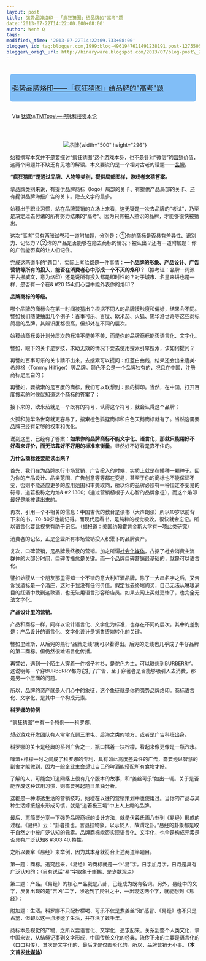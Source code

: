 ```yaml
--- 
layout: post 
title: 强势品牌烙印——「疯狂猜图」给品牌的"高考"题 
date:'2013-07-22T14:22:00.000+08:00' 
author: Wenh Q
tags:
modified\_time: '2013-07-22T14:22:09.733+08:00' 
blogger\_id: tag:blogger.com,1999:blog-4961947611491238191.post-127550564547395666
blogger\_orig\_url: http://binaryware.blogspot.com/2013/07/blog-post\_2241.html
---
```

<div style="font-size: 13px; padding: 5px;">

</div>

<div
style="background: #81BEF7; border-radius: 5px; font-size: 18px; margin: 10px; padding: 5px;">

[强势品牌烙印——「疯狂猜图」给品牌的"高考"题](http://www.tmtpost.com/50483.html)

</div>

<div style="margin: 10px; padding: 5px;">

<div style="font-size: 13px;">

Via [钛媒体TMTpost—把脉科技资本论](http://www.tmtpost.com/)

</div>

</div>

<div style="font-size: 13px; padding: 15px 0 10px 10px;">

<div align="center" style="text-align: center;">

![品牌](http://www.tmtpost.com/wp-content/uploads/2013/07/137441574972-560x448.jpg "品牌"){width="500"
height="296"}

</div>

<div align="center" style="text-align: left;">

<span
style="text-align: left;">始稷撰写本文并不是要探讨“疯狂猜图”这个游戏本身，也不是针对“微信”的[营销](http://www.tmtpost.com/tag/%E8%90%A5%E9%94%80 "查看 营销 中的全部文章")价值，这两个问题并不缺乏有见地的解读。本文要说的是一个相对古老的话题——[品牌](http://www.tmtpost.com/tag/brand "查看 品牌 中的全部文章")。</span>

</div>

**“疯狂猜图”是通过品牌、人物等类别，提供局部图样，游戏者来猜答案。**

拿品牌类别来说，有提供品牌商标（logo）局部的关卡、有提供产品局部的关卡、还有提供品牌海报广告的关卡。隐去文字的最多。

始稷出于职业习惯，站在品牌营销的立场上来看，这无疑是一次去品牌的“考试”，乃至是决定过去付诸的所有努力结果的“高考”。因为只有被人熟识的品牌，才能够很快被猜出。

这次“高考”只有两张试卷和一道附加题，分别是：①你的商标是否具有差异性、识别力、记忆力？②你的产品是否能够在隐去商标的情况下被认出？还有一道附加题：你的广告能否真的让人们记住。

完成这两道半的“题目”，实际上考验都是一件事情：**一个品牌的形象、产品设计、广告营销等所有的投入，能否在消费者心中形成一个不灭的烙印？**（据考证：品牌一词源于古挪威文，意为烙印）还是说所有投入都是即时性的？对于城市、名星来讲也是一样，是否有一个在&
#20
154;们心目中能外表你的烙印？



**品牌商标的等级。**

哪个品牌的商标会在第一时间被猜出？根据不同人的品牌接触度和偏好，结果会不同。譬如我们随便抽出几个例子：百事可乐、百度、欧米茄、火狐、施华洛世奇等这些商标简易的品牌，其辨识度都很高，但却处在不同的层次。

始稷给商标设计划分层次的标准不是美不美，而是你的品牌商标能否语言化、文字化。

譬如，眼下的关卡是罗技，求助无效的情况下要去使用搜索引擎搜索，该如何提问？

再譬如百事可乐的关卡猜不出来，去搜索可以提问：红蓝白曲线，结果还会出来唐美·希绯格（Tommy
Hilfiger）等品牌。颜色不会是一个品牌独有的，况且在中国，注册商标是黑白的；

再譬如，要搜索的是百度的商标，我们可以联想到：熊的脚印。当然，在中国，打开百度搜索的时候就知道这个商标的答案了；

接下来的，欧米茄就是一个既有的符号，认得这个符号，就会认得这个品牌；

火狐和施华洛世奇就更容易了，搜索橙色狐狸商标和白色天鹅商标就有了。当然这需要品牌已经有足够的权重和优化。

说到这里，已经有了答案：**如果你的品牌商标不能文字化、语言化，那就只能用好不好看来评价，而无法靠好不好用的标准来衡量**。显然好不好看是靠不住的。



**为什么商标还要能读出来？**

首先，我们在为品牌执行市场营销、广告投入的时候，实质上就是在播种一颗种子。因为你的产品设计、品类范围、广告创意等等都在变易，甚至于你的商标也不能保证不变，否则不能适应更多的应用范围和审美取向，所以你的品牌必须有一种恒定不变易的符号，道若极称之为烙&
#2
1360;（通过营销植根于人心智的品牌象征），而这个烙印最好是能被读出来的。

再次，引用一个不相关的信息：中国古代的教育是读书（大声朗读）所以10岁以前背下来的书，70-80岁也能记得。而现代是看书，是纯粹的视觉吸收，很快就会忘记。所以语言化要比视觉有助于记忆。（据报道：美国约翰霍普金斯大学有一项此类研究）

消费者的记忆，正是企业所有市场营销投入积累下的品牌资产。

复次，口碑营销，是品牌最终极的营销。加之所谓[社会化媒体](http://www.tmtpost.com/ "社会化媒体")，占据了社会消费主流群体的大部分时间，口碑传播愈是关键。而一个品牌口碑营销最基础的，就是可以语言化。

譬如始稷从一个朋友那里得知一个不错的意大利红酒品牌，除了一大串名字之后，又告诉我酒标是一个酒庄，这对于我没有任何价值。假定我去终端购买，自己无法从琳琅满目的红酒中找到这款酒，也无法用语言形容给店员。如果去网上买就更惨了，也完全无法文字化。



**产品设计里的营销。**

产品和商标一样，同样以设计语言化、文字化为标准，也存在不同的层次。其中的差别是：产品设计的语言化、文字化设计是销售终端转化的关键。

譬如里维斯，从后兜的燕行“品牌走线”就可以看得出。后兜的走线也几乎成了牛仔品牌的第二商标。但仍然很难语言化传播。

再譬如，遇到一个陌生人穿着一件格子衬衫，是驼色为主，可以联想到BURBERRY。这说明每一个穿BURBERRY都为它打了广告，至于穿著者是否能够吸引人去消费，那是另一个层面的问题。



所以，品牌的资产就是人们心中的象征，这个象征就是你的强势品牌烙印。商标语言化、文字化，是其中一个构成元素。



**科罗娜的特例**

“疯狂猜图”中有一个特例——科罗娜。

想必游戏开发团队有人常常光顾三里屯、后海之类的地方，或者是广告科班出身。

科罗娜的关卡是经典的系列广告之一，瓶口插着一块柠檬，看起来像更像是一瓶汽水。

啤酒+柠檬一时之间成了科罗娜的专利，具有如此高度差异性的广告，需要经过智慧的割舍才能做到，因为一般企业主会想让自己的啤酒能搭配所有食物才好。

了解的人，可能会知道网络上很有几个版本的故事，和“姜丝可乐”如出一辄。关于是否能养成这种饮用习惯，则需要另起题目单独分析。

这都是一种渗透生活的营销技巧，始稷在以往的营销策划中也使用过。当你的产品与某种生活嫁接起来形成习惯，就是“道若极三境”中上人上瘾的品牌。



最后，再简要分享一下强势品牌商标的设计方法，就是伏羲氏画八卦到《易经》形成的过程。《易纬》云：“卦者挂也，言县挂物象，以示於人，故谓之卦。”易经的卦象都是取于自然之中被广泛认知的元素。品牌商标能否实现语言化、文字化，也全是构成元素是否具有广泛认知&
#303
40;特性。

之所以要拿《易经》来举例，因为其本身就符合上述两道半题目。

第一题：商标。追究起来，《易经》的商标就是一个“易”字，日字加月字，日月是具有广泛认知的；（另有说话“易”字取象于蜥蜴，是少数观点）

第二题：产品。《易经》的核心产品就是八卦，已经成为既有名词。另外，易经中的文字，反复出现的是“吉凶”二字，渗透到了民俗之中，一出现这两个字，就能想到《易经》；

附加题：生活。科罗娜不只配柠檬喝、可乐不仅是煮姜丝“治”感冒、《易经》也不只是占筮，但却以这一点渗透了生活，并存活了数千年。

商标本是视觉的产物，之所以要语言化、文字化，追求起来，关系到整个人类文化，拿中国来说，从结绳记事到文字形成，中国传统文化的经典，流传下来的主要是语言化的（口口相传）、其次是文字化的、最后才是仅图形化的。所以，品牌营销无小事。**（本文首发[钛媒体](http://www.tmtpost.com/)）**

</div>
